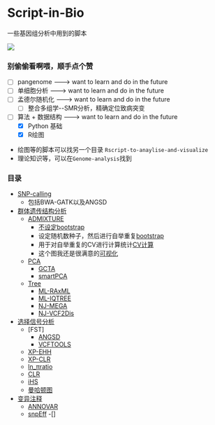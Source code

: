 # Script-in-Bio
一些基因组分析中用到的脚本

<a href="https://hits.seeyoufarm.com"><img src="https://hits.seeyoufarm.com/api/count/incr/badge.svg?url=https%3A%2F%2Fgithub.com%2FCrazzy-Rabbit%2FScript-in-Bio&count_bg=%2379C83D&title_bg=%23555555&icon=microgenetics.svg&icon_color=%23E7E7E7&title=%E8%AE%BF%E9%97%AE%E9%87%8F&edge_flat=false"/></a>

### 别偷偷看啊喂，顺手点个赞
- [ ] pangenome --->  want to learn and do in the future
- [ ] 单细胞分析 --->  want to learn and do in the future
- [ ] 孟德尔随机化 --->  want to learn and do in the future
    - [ ] 整合多组学--SMR分析，精确定位致病突变
- [ ] 算法 + 数据结构 --->  want to learn and do in the future
    - [x] Python 基础
    - [x] R绘图

- 绘图等的脚本可以找另一个目录 `Rscript-to-anaylise-and-visualize`
- 理论知识等，可以在`Genome-analysis`找到

### 目录
- [SNP-calling](https://github.com/Crazzy-Rabbit/Script-in-Bio/01.SnpCalling)
   - 包括BWA-GATK以及ANGSD
- [群体遗传结构分析](https://github.com/Crazzy-Rabbit/Script-in-Bio/tree/main/02.Pop_Genome)
   - [ADMIXTURE](https://github.com/Crazzy-Rabbit/Script-in-Bio/tree/main/02.Pop_Genome/Admixture)
     - [不设定bootstrap](https://github.com/Crazzy-Rabbit/Script-in-Bio/tree/main/02.Pop_Genome/Admixture/01_cal-Admixture.sh)
     - 设定随机数种子，然后进行自举重复[bootstrap](https://github.com/Crazzy-Rabbit/Script-in-Bio/tree/main/02.Pop_Genome/Admixture/admixture_bootstrap.sh)
     - 用于对自举重复的CV进行计算统计[CV计算](https://github.com/Crazzy-Rabbit/Script-in-Bio/tree/main/02.Pop_Genome/Admixture/cal_cv.sh)
     - 这个图我还是很满意的[可视化](https://github.com/Crazzy-Rabbit/Script-in-Bio/tree/main/02.Pop_Genome/Admixture/03_plot-Admixture.R)
   - [PCA](https://github.com/Crazzy-Rabbit/Script-in-Bio/tree/main/02.Pop_Genome/PCA)
     - [GCTA](https://github.com/Crazzy-Rabbit/Script-in-Bio/tree/main/02.Pop_Genome/PCA/GCTA)
     - [smartPCA](https://github.com/Crazzy-Rabbit/Script-in-Bio/tree/main/02.Pop_Genome/PCA/smartPCA)
   - [Tree](https://github.com/Crazzy-Rabbit/Script-in-Bio/tree/main/02.Pop_Genome/Phylogenetic_tree)
     - [ML-RAxML](https://github.com/Crazzy-Rabbit/Script-in-Bio/tree/main/02.Pop_Genome/Phylogenetic_tree/RAxML(ML))
     - [ML-IQTREE](https://github.com/Crazzy-Rabbit/Script-in-Bio/tree/main/02.Pop_Genome/Phylogenetic_tree/iq-tree(ML))
     - [NJ-MEGA](https://github.com/Crazzy-Rabbit/Script-in-Bio/tree/main/02.Pop_Genome/Phylogenetic_tree/MEGA(NJ))
     - [NJ-VCF2Dis](https://github.com/Crazzy-Rabbit/Script-in-Bio/tree/main/02.Pop_Genome/Phylogenetic_tree/VCF2Dis(NJ))
- [选择信号分析](https://github.com/Crazzy-Rabbit/Script-in-Bio/tree/main/03.selection_signature)
  - [FST]
      - [ANGSD](https://github.com/Crazzy-Rabbit/Script-in-Bio/tree/main/03.selection_signature/FST%20using%20ANGSD)
      - [VCFTOOLS](https://github.com/Crazzy-Rabbit/Script-in-Bio/tree/main/03.selection_signature/Fst)
  - [XP-EHH](https://github.com/Crazzy-Rabbit/Script-in-Bio/tree/main/03.selection_signature/XP-EHH)
  - [XP-CLR](https://github.com/Crazzy-Rabbit/Script-in-Bio/blob/main/03.selection_signature/XP-CLR.sh)
  - [ln_πratio](https://github.com/Crazzy-Rabbit/Script-in-Bio/tree/main/03.selection_signature/ln_%CF%80ratio)
  - [CLR](https://github.com/Crazzy-Rabbit/Script-in-Bio/tree/main/03.selection_signature/SweeD_CLR)
  - [iHS](https://github.com/Crazzy-Rabbit/Script-in-Bio/tree/main/03.selection_signature/iHS)
  - [曼哈顿图](https://github.com/Crazzy-Rabbit/Script-in-Bio/blob/main/03.selection_signature/plot_Manhantan.R)
- [变异注释](https://github.com/Crazzy-Rabbit/Script-in-Bio/tree/main/04.Annoation)
  - [ANNOVAR](https://github.com/Crazzy-Rabbit/Script-in-Bio/tree/main/04.Annoation/Annovar)
  - [snpEff](https://github.com/Crazzy-Rabbit/Script-in-Bio/tree/main/04.Annoation/snpEff)
-[]
  
     
